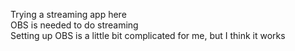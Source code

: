 Trying a streaming app here<br/>
OBS is needed to do streaming<br/>
Setting up OBS is a little bit complicated for me, but I think it works
